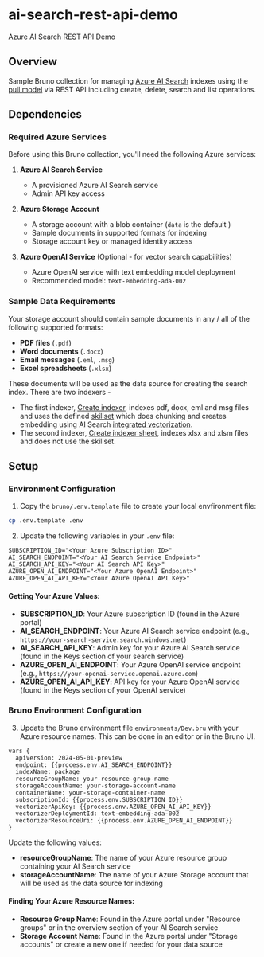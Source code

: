 # ai-search-rest-api-demo
Azure AI Search REST API Demo

## Overview

Sample Bruno collection for managing [Azure AI Search](https://learn.microsoft.com/en-us/azure/search/search-what-is-azure-search) indexes using the [pull model](https://learn.microsoft.com/en-us/azure/search/search-indexer-overview) via REST API including create, delete, search and list operations.

## Dependencies

### Required Azure Services

Before using this Bruno collection, you'll need the following Azure services:

1. **Azure AI Search Service**
   - A provisioned Azure AI Search service
   - Admin API key access

2. **Azure Storage Account**
   - A storage account with a blob container (`data` is the default )
   - Sample documents in supported formats for indexing
   - Storage account key or managed identity access

3. **Azure OpenAI Service** (Optional - for vector search capabilities)
   - Azure OpenAI service with text embedding model deployment
   - Recommended model: `text-embedding-ada-002`

### Sample Data Requirements

Your storage account should contain sample documents in any / all of the following supported formats:
- **PDF files** (`.pdf`)
- **Word documents** (`.docx`)
- **Email messages** (`.eml`, `.msg`)
- **Excel spreadsheets** (`.xlsx`)

These documents will be used as the data source for creating the search index. There are two indexers -

- The first indexer, [Create indexer](/bruno/Create/Create%20indexer.bru), indexes pdf, docx, eml and msg files and uses the defined [skillset](/bruno/Create/Create%20skillset.bru) which does chunking and creates embedding using AI Search [integrated vectorization](https://learn.microsoft.com/en-us/azure/search/vector-search-integrated-vectorization).
- The second indexer, [Create indexer sheet](/bruno/Create/Create%20indexer%20sheet.bru), indexes xlsx and xlsm files and does not use the skillset.

## Setup

### Environment Configuration

1. Copy the `bruno/.env.template` file to create your local envfironment file:

```bash
cp .env.template .env
```

2. Update the following variables in your `.env` file:

```properties
SUBSCRIPTION_ID="<Your Azure Subscription ID>"
AI_SEARCH_ENDPOINT="<Your AI Search Service Endpoint>"
AI_SEARCH_API_KEY="<Your AI Search API Key>"
AZURE_OPEN_AI_ENDPOINT="<Your Azure OpenAI Endpoint>"
AZURE_OPEN_AI_API_KEY="<Your Azure OpenAI API Key>"
```

#### Getting Your Azure Values:

- **SUBSCRIPTION_ID**: Your Azure subscription ID (found in the Azure portal)
- **AI_SEARCH_ENDPOINT**: Your Azure AI Search service endpoint (e.g., `https://your-search-service.search.windows.net`)
- **AI_SEARCH_API_KEY**: Admin key for your Azure AI Search service (found in the Keys section of your search service)
- **AZURE_OPEN_AI_ENDPOINT**: Your Azure OpenAI service endpoint (e.g., `https://your-openai-service.openai.azure.com`)
- **AZURE_OPEN_AI_API_KEY**: API key for your Azure OpenAI service (found in the Keys section of your OpenAI service)

### Bruno Environment Configuration

3. Update the Bruno environment file `environments/Dev.bru` with your Azure resource names. This can be done in an editor or in the Bruno UI.

```plaintext
vars {
  apiVersion: 2024-05-01-preview
  endpoint: {{process.env.AI_SEARCH_ENDPOINT}}
  indexName: package
  resourceGroupName: your-resource-group-name
  storageAccountName: your-storage-account-name
  containerName: your-storage-container-name
  subscriptionId: {{process.env.SUBSCRIPTION_ID}}
  vectorizerApiKey: {{process.env.AZURE_OPEN_AI_API_KEY}}
  vectorizerDeploymentId: text-embedding-ada-002
  vectorizerResourceUri: {{process.env.AZURE_OPEN_AI_ENDPOINT}}
}
```

Update the following values:
- **resourceGroupName**: The name of your Azure resource group containing your AI Search service
- **storageAccountName**: The name of your Azure Storage account that will be used as the data source for indexing

#### Finding Your Azure Resource Names:

- **Resource Group Name**: Found in the Azure portal under "Resource groups" or in the overview section of your AI Search service
- **Storage Account Name**: Found in the Azure portal under "Storage accounts" or create a new one if needed for your data source